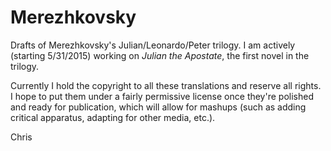 # Merezhkovsky

Drafts of Merezhkovsky's Julian/Leonardo/Peter trilogy. I am actively (starting 5/31/2015) working on _Julian the Apostate_, the first novel in the trilogy. 

Currently I hold the copyright to all these translations and reserve all rights. I hope to put them under a fairly permissive license once they're polished and ready for publication, which will allow for mashups (such as adding critical apparatus, adapting for other media, etc.).

Chris
